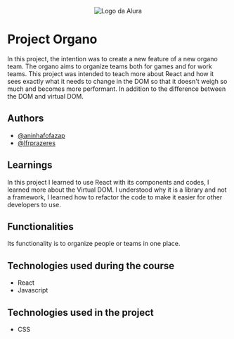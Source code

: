<p align="center"> <img src="https://github.com/MonicaHillman/aluraplay-requisicoes/blob/main/img/logo.png" alt="Logo da Alura"> </p>

# Project Organo

In this project, the intention was to create a new feature of a new organo team. The organo aims to organize teams both for games and for work teams. This project was intended to teach more about React and how it sees exactly what it needs to change in the DOM so that it doesn't weigh so much and becomes more performant. In addition to the difference between the DOM and virtual DOM.

## Authors

- [@aninhafofazap](https://github.com/aninhafofazap)
- [@lfrprazeres](https://github.com/lfrprazeres)

## Learnings

In this project I learned to use React with its components and codes, I learned more about the Virtual DOM. I understood why it is a library and not a framework, I learned how to refactor the code to make it easier for other developers to use.

## Functionalities

Its functionality is to organize people or teams in one place.

## Technologies used during the course

- React
- Javascript

## Technologies used in the project

- CSS
